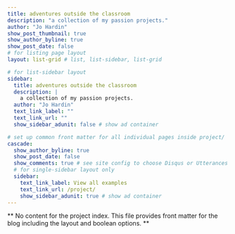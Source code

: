 ```yaml
---
title: adventures outside the classroom
description: "a collection of my passion projects."
author: "Jo Hardin"
show_post_thumbnail: true
show_author_byline: true
show_post_date: false
# for listing page layout
layout: list-grid # list, list-sidebar, list-grid

# for list-sidebar layout
sidebar: 
  title: adventures outside the classroom
  description: |
    a collection of my passion projects.
  author: "Jo Hardin"
  text_link_label: ""
  text_link_url: ""
  show_sidebar_adunit: false # show ad container

# set up common front matter for all individual pages inside project/
cascade:    
  show_author_byline: true
  show_post_date: false
  show_comments: true # see site config to choose Disqus or Utterances
  # for single-sidebar layout only
  sidebar:
    text_link_label: View all examples
    text_link_url: /project/
    show_sidebar_adunit: true # show ad container
---
```


** No content for the project index. This file provides front matter for the blog including the layout and boolean options. **
